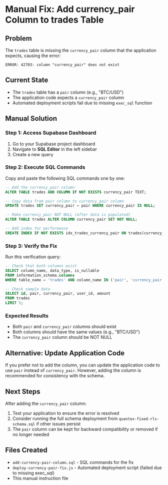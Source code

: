 # Manual Fix: Add currency_pair Column to trades Table

## Problem
The `trades` table is missing the `currency_pair` column that the application expects, causing the error:
```
ERROR: 42703: column "currency_pair" does not exist
```

## Current State
- The `trades` table has a `pair` column (e.g., "BTC/USD")
- The application code expects a `currency_pair` column
- Automated deployment scripts fail due to missing `exec_sql` function

## Manual Solution

### Step 1: Access Supabase Dashboard
1. Go to your Supabase project dashboard
2. Navigate to **SQL Editor** in the left sidebar
3. Create a new query

### Step 2: Execute SQL Commands
Copy and paste the following SQL commands one by one:

```sql
-- Add the currency_pair column
ALTER TABLE trades ADD COLUMN IF NOT EXISTS currency_pair TEXT;

-- Copy data from pair column to currency_pair column
UPDATE trades SET currency_pair = pair WHERE currency_pair IS NULL;

-- Make currency_pair NOT NULL (after data is populated)
ALTER TABLE trades ALTER COLUMN currency_pair SET NOT NULL;

-- Add index for performance
CREATE INDEX IF NOT EXISTS idx_trades_currency_pair ON trades(currency_pair);
```

### Step 3: Verify the Fix
Run this verification query:

```sql
-- Check that both columns exist
SELECT column_name, data_type, is_nullable 
FROM information_schema.columns 
WHERE table_name = 'trades' AND column_name IN ('pair', 'currency_pair');

-- Check sample data
SELECT id, pair, currency_pair, user_id, amount 
FROM trades 
LIMIT 5;
```

### Expected Results
- Both `pair` and `currency_pair` columns should exist
- Both columns should have the same values (e.g., "BTC/USD")
- The `currency_pair` column should be NOT NULL

## Alternative: Update Application Code
If you prefer not to add the column, you can update the application code to use `pair` instead of `currency_pair`. However, adding the column is recommended for consistency with the schema.

## Next Steps
After adding the `currency_pair` column:
1. Test your application to ensure the error is resolved
2. Consider running the full schema deployment from `quantex-fixed-rls-schema.sql` if other issues persist
3. The `pair` column can be kept for backward compatibility or removed if no longer needed

## Files Created
- `add-currency-pair-column.sql` - SQL commands for the fix
- `deploy-currency-pair-fix.js` - Automated deployment script (failed due to missing exec_sql)
- This manual instruction file
